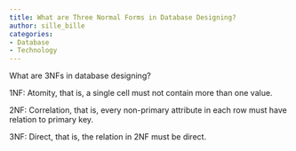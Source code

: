 ```yaml
---
title: What are Three Normal Forms in Database Designing?
author: sille_bille
categories:
- Database
- Technology
---
```


What are 3NFs in database designing?

1NF:  Atomity, that is, a single cell must not contain more than one value.

2NF:  Correlation, that is, every non-primary attribute in each row must have relation to primary key.

3NF: Direct, that is, the relation in 2NF must be direct.
